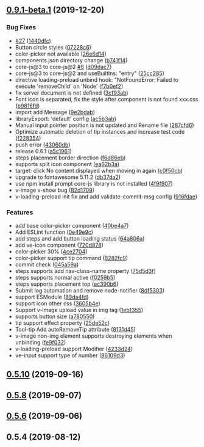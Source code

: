 ## [0.9.1-beta.1](https://github.com/Linkontoask/v-easy-components/compare/0.5.10...0.9.1-beta.1) (2019-12-20)


### Bug Fixes

* [#27](https://github.com/Linkontoask/v-easy-components/issues/27) ([1440dfc](https://github.com/Linkontoask/v-easy-components/commit/1440dfcd3c41840cbdcfe00113106a38205c0b3f))
* Button circle styles ([07228c6](https://github.com/Linkontoask/v-easy-components/commit/07228c6b962c34a5d41469a0837e6c2e91607785))
* color-picker not available ([26e6d14](https://github.com/Linkontoask/v-easy-components/commit/26e6d14fdeef2fc3ce0aa626e51772563705f213))
* components.json directory change ([b741f14](https://github.com/Linkontoask/v-easy-components/commit/b741f146b85d02fb8998e2e80a70a16593076138))
* core-js@3 to core-js@2 [#8](https://github.com/Linkontoask/v-easy-components/issues/8) ([d09dac7](https://github.com/Linkontoask/v-easy-components/commit/d09dac763f7e13d166b9b5c5e3dec856c2dc678a))
* core-js@3 to core-js@2 and useBuiltIns: "entry" ([25cc285](https://github.com/Linkontoask/v-easy-components/commit/25cc28543972c5c1e3147ba286bdfd1fc51ddbd2))
* directive loading-preload unbind hook: "NotFoundError: Failed to execute 'removeChild' on 'Node' ([f7b0ef2](https://github.com/Linkontoask/v-easy-components/commit/f7b0ef2c5e1409f8418ddb80f78a4057b996c8fb))
* fix server document is not defined ([3cf93ab](https://github.com/Linkontoask/v-easy-components/commit/3cf93aba20d3e07aed8848e8f5a85ae14872eb4b))
* Font icon is separated, fix the style after component is not found xxx.css ([b9816fd](https://github.com/Linkontoask/v-easy-components/commit/b9816fd80273d072c0aeed09486e4f5b3ac2ace8))
* import add Message ([9e2bdab](https://github.com/Linkontoask/v-easy-components/commit/9e2bdabc57fcf1ebc1eb78b652560dac875d4388))
* libraryExport: 'default' config ([ac5b3ab](https://github.com/Linkontoask/v-easy-components/commit/ac5b3ab3f796914d460a312f9e55bd84606a22c5))
* Manual input pointer position is not updated and Rename file ([287cfd6](https://github.com/Linkontoask/v-easy-components/commit/287cfd674dae6dcf45828880247a2fea282291fa))
* Optimize automatic deletion of tip instances and increase test code ([f228354](https://github.com/Linkontoask/v-easy-components/commit/f22835437d52e7173f5469ae9848341bd812eec4))
* push error ([43060db](https://github.com/Linkontoask/v-easy-components/commit/43060db205733c4feb5afad3044f1ec11368f2b5))
* release 0.6.1 ([a5c1961](https://github.com/Linkontoask/v-easy-components/commit/a5c1961acf425aa8bc6cb8a784c321a60f54818c))
* steps placement border direction ([f6d86eb](https://github.com/Linkontoask/v-easy-components/commit/f6d86ebf8f3d98ab5f916714b334633ef0b4a1ed))
* supports split icon component ([ea62b3a](https://github.com/Linkontoask/v-easy-components/commit/ea62b3aff381267f92426f140720b710a2f9b3f5))
* target: click No content displayed when moving in again ([c0f50cb](https://github.com/Linkontoask/v-easy-components/commit/c0f50cbd38910d947a63ba76c20aa12279666d70))
* upgrade to fontawesome 5.11.2 ([db37da2](https://github.com/Linkontoask/v-easy-components/commit/db37da21f2de0fe9b9eef88c7db4a0927bbb2995))
* use npm install prompt core-js library is not installed ([4f9f907](https://github.com/Linkontoask/v-easy-components/commit/4f9f90757d36ab63cb08f8424022f82009b59644))
* v-image v-show bug ([82d1709](https://github.com/Linkontoask/v-easy-components/commit/82d17094e11d0074608a62cebcf6568a9b3f87ba))
* v-loading-preload init fix and add validate-commit-msg config ([916fdae](https://github.com/Linkontoask/v-easy-components/commit/916fdae84b1b8097b99356d0bb5025c3c1805390))


### Features

* add base color-picker component ([40be4a7](https://github.com/Linkontoask/v-easy-components/commit/40be4a7a55652da2e36012e8b797751a88b694e6))
* Add ESLint function ([0e49e9c](https://github.com/Linkontoask/v-easy-components/commit/0e49e9cdfdb6724b7531386cbbdc06806240266e))
* add steps and add button loading status ([64a806a](https://github.com/Linkontoask/v-easy-components/commit/64a806a69c92e52684117889e28a7f7f4479afb5))
* add ve-icon component ([720d878](https://github.com/Linkontoask/v-easy-components/commit/720d878311403a0f057a4d95b35444b89afcfa92))
* color-picker 30% ([4ce2704](https://github.com/Linkontoask/v-easy-components/commit/4ce270458c23185ccbab79e6a073f44baf593e78))
* color-picker support tip command ([8282fc9](https://github.com/Linkontoask/v-easy-components/commit/8282fc9553a0c1492332c4fcf18202c427a1d555))
* commit check ([045a59a](https://github.com/Linkontoask/v-easy-components/commit/045a59a05fd02f97228be83589bb0d7b80217b62))
* steps supports add nav-class-name property ([75d5d3f](https://github.com/Linkontoask/v-easy-components/commit/75d5d3fe7bf4089d84854e04bb43d937784f13bb))
* steps supports normal active ([f0259b5](https://github.com/Linkontoask/v-easy-components/commit/f0259b5f287c0f6a2642516996ec2df4015cb4fc))
* steps supports placement top ([ec390b6](https://github.com/Linkontoask/v-easy-components/commit/ec390b6c608712cbc93f0706952149637dcf85aa))
* Submit log automation and remove node-notifier ([8df5303](https://github.com/Linkontoask/v-easy-components/commit/8df5303926b3e8bf5f19783b18715fbd42c9ce89))
* support ESModule ([89da4fd](https://github.com/Linkontoask/v-easy-components/commit/89da4fdbcaeb2dfd761b58150163e66ad10ba161))
* support icon other css ([3605b4e](https://github.com/Linkontoask/v-easy-components/commit/3605b4ee7a63e4ee8138a4500a9b606a8b9dd4f3))
* Support v-image upload value in img tag ([1eb1355](https://github.com/Linkontoask/v-easy-components/commit/1eb1355f23ecd05644b354d0ebc2d7653441388b))
* supports button size ([a780550](https://github.com/Linkontoask/v-easy-components/commit/a78055047fc852ae2584a1ca13556098e75ead55))
* tip support effect property ([25de52c](https://github.com/Linkontoask/v-easy-components/commit/25de52c4131481df494e9aa9b48a6d5a71f4ed40))
* Tool-tip Add autoRemoveTip attribute ([8131d45](https://github.com/Linkontoask/v-easy-components/commit/8131d45d09ef8dcb6041c1fb18321bf56093780d))
* v-image non-img element supports destroying elements when unbinding ([fe9f032](https://github.com/Linkontoask/v-easy-components/commit/fe9f032c061a5c486267198a02b58bc205992617))
* v-loading-preload support Modifier ([4233d24](https://github.com/Linkontoask/v-easy-components/commit/4233d24c62ec78d6742e98a4decf902d668420b3))
* ve-input support type of number ([96109d3](https://github.com/Linkontoask/v-easy-components/commit/96109d344e072468fbc13d033c72b505592c9dc4))



## [0.5.10](https://github.com/Linkontoask/v-easy-components/compare/0.5.8...0.5.10) (2019-09-16)



## [0.5.8](https://github.com/Linkontoask/v-easy-components/compare/0.5.7...0.5.8) (2019-09-07)



## [0.5.6](https://github.com/Linkontoask/v-easy-components/compare/0.5.5...0.5.6) (2019-09-06)



## 0.5.4 (2019-08-12)



